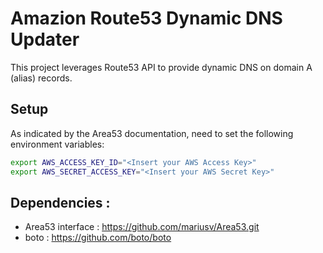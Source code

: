 # Amazion Route53 Dynamic DNS Updater

This project leverages Route53 API to provide dynamic DNS on domain A (alias) records.

## Setup
As indicated by the Area53 documentation, need to set the following environment variables:

```bash
export AWS_ACCESS_KEY_ID="<Insert your AWS Access Key>"
export AWS_SECRET_ACCESS_KEY="<Insert your AWS Secret Key>"
```

## Dependencies :

+   Area53 interface : https://github.com/mariusv/Area53.git
+   boto : https://github.com/boto/boto
